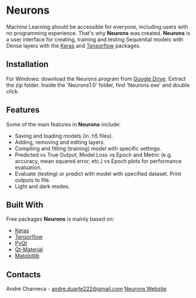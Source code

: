 
# Neurons

Machine Learning should be accessible for everyone, including users with no programming experience. That's why __Neurons__ was created.
__Neurons__ is a user interface for creating, training and testing Sequential models with Dense layers with the [Keras](https://keras.io/) and [Tensorflow](https://www.tensorflow.org/) packages.

## Installation

For Windows: download the Neurons program from [Google Drive](https://drive.google.com/uc?id=1QSyN1-0nYQkK14U4Tzg9pFTQP2x6oX0m&export=download). Extract the zip folder. Inside the 'Neurons1.0' folder, find 'Neurons.exe' and double click.

## Features
Some of the main features in __Neurons__ include:
* Saving and loading models (in .h5 files).
* Adding, removing and editing layers.
* Compiling and fitting (training) model with specific settings.
* Predicted vs True Output, Model Loss vs Epoch and Metric  (e.g. accuracy, mean squared error, etc.) vs Epoch plots for performance evaluation.
* Evaluate (testing) or predict with model with specified dataset. Print outputs to file.
* Light and dark modes.


## Built With
Free packages __Neurons__ is mainly based on:
* [Keras](https://keras.io/)
* [Tensorflow](https://www.tensorflow.org/)
* [PyQt](https://riverbankcomputing.com/software/pyqt/intro)
* [Qt-Material](https://pypi.org/project/qt-material/)
* [Matplotlib](https://matplotlib.org/)

## Contacts
André Charneca - andre.duarte222@gmail.com
[Neurons Website](https://sites.google.com/view/neuronsweb/home)